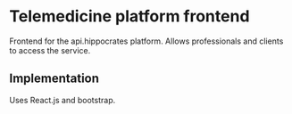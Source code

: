 # Telemedicine platform frontend

Frontend for the api.hippocrates platform.
Allows professionals and clients to access the service.

## Implementation
Uses React.js and bootstrap.
